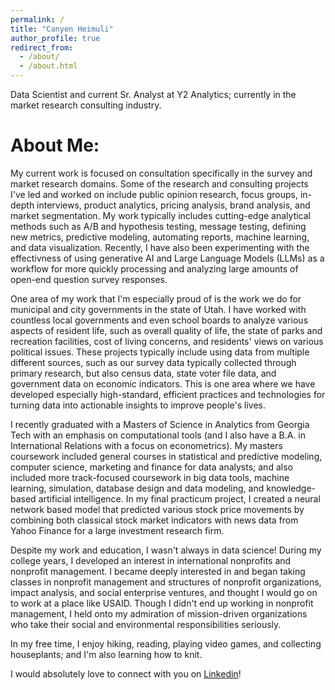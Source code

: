 ```yaml
---
permalink: /
title: "Canyen Heimuli"
author_profile: true
redirect_from: 
  - /about/
  - /about.html
---
```


Data Scientist and current Sr. Analyst at Y2 Analytics; currently in the market research consulting industry.

About Me:
======
My current work is focused on consultation specifically in the survey and market research domains. Some of the research and consulting projects I've led and worked on include public opinion research, focus groups, in-depth interviews, product analytics, pricing analysis, brand analysis, and market segmentation. My work typically includes cutting-edge analytical methods such as A/B and hypothesis testing, message testing, defining new metrics, predictive modeling, automating reports, machine learning, and data visualization. Recently, I have also been experimenting with the effectivness of using generative AI and Large Language Models (LLMs) as a workflow for more quickly processing and analyzing large amounts of open-end question survey responses.

One area of my work that I'm especially proud of is the work we do for municipal and city governments in the state of Utah. I have worked with countless local governments and even school boards to analyze various aspects of resident life, such as overall quality of life, the state of parks and recreation facilities, cost of living concerns, and residents' views on various political issues. These projects typically include using data from multiple different sources, such as our survey data typically collected through primary research, but also census data, state voter file data, and government data on economic indicators. This is one area where we have developed especially high-standard, efficient practices and technologies for turning data into actionable insights to improve people's lives.

I recently graduated with a Masters of Science in Analytics from Georgia Tech with an emphasis on computational tools (and I also have a B.A. in International Relations with a focus on econometrics). My masters coursework included general courses in statistical and predictive modeling, computer science, marketing and finance for data analysts; and also included more track-focused coursework in big data tools, machine learning, simulation, database design and data modeling, and knowledge-based artificial intelligence. In my final practicum project, I created a neural network based model that predicted various stock price movements by combining both classical stock market indicators with news data from Yahoo Finance for a large investment research firm.

Despite my work and education, I wasn't always in data science! During my college years, I developed an interest in international nonprofits and nonprofit management. I became deeply interested in and began taking classes in nonprofit management and structures of nonprofit organizations, impact analysis, and social enterprise ventures, and thought I would go on to work at a place like USAID. Though I didn't end up working in nonprofit management, I held onto my admiration of mission-driven organizations who take their social and environmental responsibilities seriously.

In my free time, I enjoy hiking, reading, playing video games, and collecting houseplants; and I'm also learning how to knit.

I would absolutely love to connect with you on [Linkedin](https://www.linkedin.com/in/canyen-heimuli-790072122/)!
